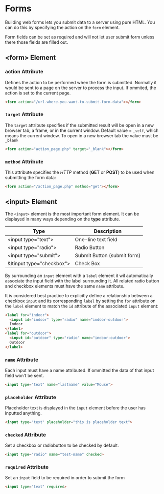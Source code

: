 # Forms
Building web forms lets you submit data to a server using pure HTML. You can do this by specifying the action on the `form` element.

Form fields can be set as required and will not let user submit form unless there those fields are filled out.

## &lt;form> Element
### action Attribute
Defines the action to be performed when the form is submitted. Normally it would be sent to a page on the server to process the input.
If ommited, the action is set to the current page.

```html
<form action="/url-where-you-want-to-submit-form-data"></form>
```

### `target` Attribute
The `target` attribute specifies if the submitted result will be open in a new browser tab, a frame, or in the current window.
Default value = `_self`, which means the current window. To open in a new browser tab the value must be `_blank`
```html
<form action="action_page.php" target="_blank"></form>
```
### `method` Attribute
This attribute specifies the *HTTP* method (**GET** or **POST**) to be used when submitting the form data:
```html
<form action="/action_page.php" method="get"></form>
```

## &lt;input> Element
The `<input>` element is the most important form element. It can be displayed in many ways depending on the **type** attribute.

Type | Description
--- | ---
&lt;input type="text"> | One-line text field
&lt;input type="radio"> | Radio Button
&lt;input type="submit"> | Submit Button (submit form)
&ltinput type="checkbox"> | Check Box

By surrounding an `input` element with a `label` element it wil automatically associate the input field with the label surrounding it.
All related radio button and checkbox elements must have the same `name` attribute. 

It is considered best practice to explicitly define a relationship between a checkbox `input` and its corresponding `label` by setting the `for` attribute on the `label` element to match the `id` attribute of the associated `input` element:
```html
<label for="indoor">
  <input id="indoor" type="radio" name="indoor-outdoor">
  Indoor
</label>
<label for="outdoor">
  <input id="outdoor" type="radio" name="indoor-outdoor"> 
  Outdoor
</label>
```

### `name` Attribute
Each input must have a name attributed. If ommitted the data of that input field won't be sent.
```html
<input type="text" name="lastname" value="Mouse">
```

### `placeholder` Attribute
Placeholder text is displayed in the `input` element before the user has inputted anything.
```html
<input type="text" placeholder="this is placeholder text">
```

### `checked` Attribute
Set a checkbox or radiobutton to be checked by default.
```html
<input type="radio" name="test-name" checked>
```

### `required` Attribute
Set an `input` field to be required in order to submit the form
```html
<input type="text" required>
```
